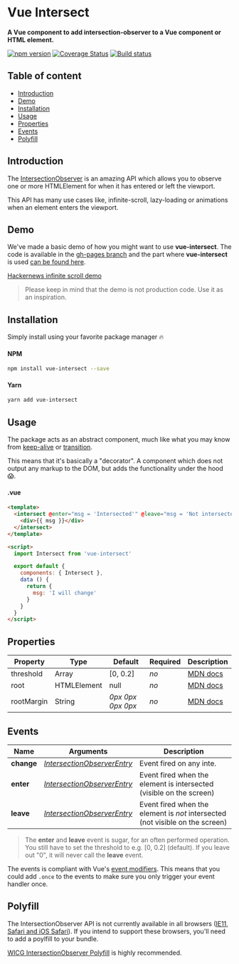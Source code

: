 # Vue Intersect
**A Vue component to add intersection-observer to a Vue component or HTML element.**

[![npm version](https://badge.fury.io/js/vue-intersect.svg)](https://badge.fury.io/js/vue-intersect) [![Coverage Status](https://coveralls.io/repos/github/heavyy/vue-intersect/badge.svg)](https://coveralls.io/github/heavyy/vue-intersect) [![Build status](https://img.shields.io/travis/heavyy/vue-intersect.svg)](https://travis-ci.org/heavyy/vue-intersect)



## Table of content

* [Introduction](#introduction)
* [Demo](#demo)
* [Installation](#installation)
* [Usage](#usage)
* [Properties](#properties)
* [Events](#events)
* [Polyfill](#polyfill)

## Introduction

The [IntersectionObserver](https://developer.mozilla.org/en-US/docs/Web/API/Intersection_Observer_API) is an amazing API which allows you to observe one or more HTMLElement for when it has entered or left the viewport.

This API has many use cases like, infinite-scroll, lazy-loading or animations when an element enters the viewport.



## Demo

We've made a basic demo of how you might want to use **vue-intersect**. The code is available in the [gh-pages branch](https://github.com/heavyy/vue-intersect/tree/gh-pages) and the part where **vue-intersect** is used [can be found here](https://github.com/heavyy/vue-intersect/blob/gh-pages/src/components/InfiniteScrollItem.vue#L33).

[Hackernews infinite scroll demo](https://heavyy.github.io/vue-intersect/)

> Please keep in mind that the demo is not production code. Use it as an inspiration.



## Installation

Simply install using your favorite package manager 🔥

#### NPM

```bash
npm install vue-intersect --save
```

#### Yarn
```bash
yarn add vue-intersect
```



## Usage

The package acts as an abstract component, much like what you may know from [keep-alive](https://vuejs.org/v2/api/#keep-alive) or [transition](https://vuejs.org/v2/api/#transition).

This means that it's basically a "decorator". A component which does not output any markup to the DOM, but adds the functionality under the hood 😱.

#### .vue

```html
<template>
  <intersect @enter="msg = 'Intersected'" @leave="msg = 'Not intersected'">
    <div>{{ msg }}</div>
  </intersect>
</template>

<script>
  import Intersect from 'vue-intersect'

  export default {
    components: { Intersect },
    data () {
      return {
        msg: 'I will change'
      }
    }
  }
</script>
```



## Properties

| Property   | Type        | Default           | Required | Description                              |
| ---------- | ----------- | ----------------- | -------- | ---------------------------------------- |
| threshold  | Array       | [0, 0.2]          | *no*     | [MDN docs](https://developer.mozilla.org/en-US/docs/Web/API/Intersection_Observer_API#Intersection_observer_options) |
| root       | HTMLElement | null              | *no*     | [MDN docs](https://developer.mozilla.org/en-US/docs/Web/API/Intersection_Observer_API#Intersection_observer_options) |
| rootMargin | String      | *0px 0px 0px 0px* | *no*     | [MDN docs](https://developer.mozilla.org/en-US/docs/Web/API/Intersection_Observer_API#Intersection_observer_options) |



## Events

| Name       | Arguments                                | Description                              |
| ---------- | ---------------------------------------- | ---------------------------------------- |
| **change** | [*IntersectionObserverEntry*](https://developer.mozilla.org/en-US/docs/Web/API/IntersectionObserverEntry) | Event fired on any inte.                 |
| **enter**  | [*IntersectionObserverEntry*](https://developer.mozilla.org/en-US/docs/Web/API/IntersectionObserverEntry) | Event fired when the element is intersected (visible on the screen) |
| **leave**  | [*IntersectionObserverEntry*](https://developer.mozilla.org/en-US/docs/Web/API/IntersectionObserverEntry) | Event fired when the element is *not* intersected (not visible on the screen) |



> The **enter** and **leave** event is sugar, for an often performed operation. You still have to set the threshold to e.g. [0, 0.2] (default). If you leave out "0", it will never call the **leave** event.



The events is compliant with Vue's [event modifiers](https://vuejs.org/v2/guide/events.html#Event-Modifiers). This means that you could add `.once` to the events to make sure you only trigger your event handler once.



## Polyfill

The IntersectionObserver API is not currently available in all browsers ([IE11, Safari and iOS Safari](http://caniuse.com/#feat=intersectionobserver)). If you intend to support these browsers, you'll need to add a poylfill to your bundle.

[WICG IntersectionObserver Polyfill](https://github.com/w3c/IntersectionObserver/tree/master/polyfill) is highly recommended.
